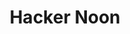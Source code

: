 ---
facebook: https://facebook.com/hackernoon
linkedin: https://linkedin.com/company/hackernoon
logohandle: hackernoon
sort: hackernoon
title: Hacker Noon
twitter: https://x.com/hackernoon
website: https://hackernoon.com/
youtube: https://youtube.com/hackernoon
---